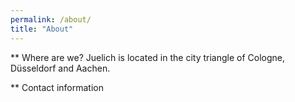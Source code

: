 ```yaml
---
permalink: /about/
title: "About"
---
```


** Where are we?
Juelich is located in the city triangle of Cologne, Düsseldorf and Aachen.

** Contact information


